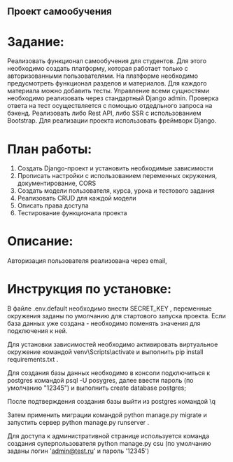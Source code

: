 ## Проект самообучения

# Задание:

Реализовать функционал самообучения для студентов. Для этого необходимо создать платформу, которая работает только с авторизованными пользователями. 
На платформе необходимо предусмотреть функционал разделов и материалов. Для каждого материала можно добавить тесты. Управление всеми сущностями необходимо реализовать через стандартный Django admin. 
Проверка ответа на тест осуществляется с помощью отдедльного запроса на бэкенд. Реализовать либо Rest API, либо SSR с использованием Bootstrap. 
Для реализации проекта использовать фреймворк Django.

# План работы:

1. Создать Django-проект и установить необходимые зависимости
2. Прописать настройки с использованием переменных окружения, документирование, CORS
3. Создать модели пользователя, курса, урока и тестового задания
4. Реализовать CRUD для каждой модели
5. Описать права доступа
6. Тестирование функционала проекта

# Описание:

Авторизация пользователя реализована через email, 



# Инструкция по установке:

В файле .env.default необходимо внести SECRET_KEY , переменные окружения заданы по умолчанию для стартового запуска проекта. Если база данных уже создана - необходимо поменять значения для подключения к ней.

Для установки зависимостей необходимо активировать виртуальное окружение командой  venv\Scripts\activate  и выполнить  pip install requirements.txt  .

Для создания базы данных необходимо в консоли подключиться к postgres  командой psql -U posygres, далее ввести пароль (по умолчанию "12345") и выполнить create database postgres;

После подтверждения создания базы выйти из postgres командой \q

Затем применить миграции командой python manage.py migrate  и запустить сервер python manage.py runserver  .

Для доступа к административной странице используется команда создания суперпользователя python manage.py csu  (по умолчанию заданы логин 'admin@test.ru' и пароль '12345')
